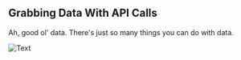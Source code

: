 ## Grabbing Data With API Calls

Ah, good ol' data. There's just so many things you can do with data.

<img src="/apicalls1.png" alt="Text">
